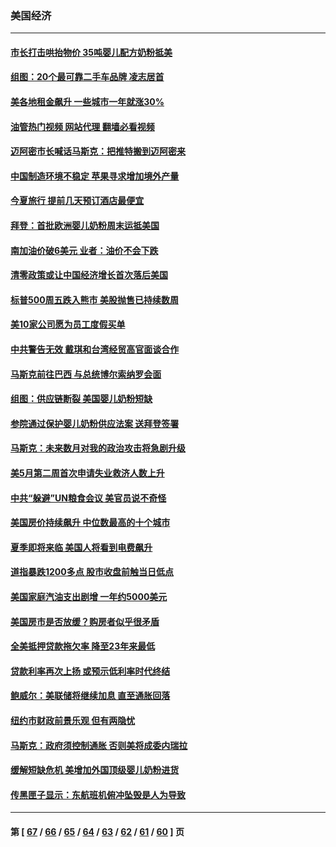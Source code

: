 ### 美国经济
---
#### [市长打击哄抬物价 35吨婴儿配方奶粉抵美](../../pages/ncid1078158/n13743263.md?05231645) 
#### [组图：20个最可靠二手车品牌 凌志居首](../../pages/ncid1078158/n13738098.md?05231645) 
#### [美各地租金飙升 一些城市一年就涨30%](../../pages/ncid1078158/n13743013.md?05231645) 
#### [油管热门视频 网站代理 翻墙必看视频](http://209.222.30.114:81/youtube.html?05231645)
#### [迈阿密市长喊话马斯克：把推特搬到迈阿密来](../../pages/ncid1078158/n13742978.md?05231645) 
#### [中国制造环境不稳定 苹果寻求增加境外产量](../../pages/ncid1078158/n13742351.md?05231645) 
#### [今夏旅行 提前几天预订酒店最便宜](../../pages/ncid1078158/n13742300.md?05231645) 
#### [拜登：首批欧洲婴儿奶粉周末运抵美国](../../pages/ncid1078158/n13741835.md?05231645) 
#### [南加油价破6美元 业者：油价不会下跌](../../pages/ncid1078158/n13741917.md?05231645) 
#### [清零政策或让中国经济增长首次落后美国](../../pages/ncid1078158/n13741818.md?05231645) 
#### [标普500周五跌入熊市 美股抛售已持续数周](../../pages/ncid1078158/n13741733.md?05231645) 
#### [美10家公司愿为员工度假买单](../../pages/ncid1078158/n13741758.md?05231645) 
#### [中共警告无效 戴琪和台湾经贸高官面谈合作](../../pages/ncid1078158/n13741718.md?05231645) 
#### [马斯克前往巴西 与总统博尔索纳罗会面](../../pages/ncid1078158/n13741592.md?05231645) 
#### [组图：供应链断裂 美国婴儿奶粉短缺](../../pages/ncid1078158/n13740585.md?05231645) 
#### [参院通过保护婴儿奶粉供应法案 送拜登签署](../../pages/ncid1078158/n13741087.md?05231645) 
#### [马斯克：未来数月对我的政治攻击将急剧升级](../../pages/ncid1078158/n13740174.md?05231645) 
#### [美5月第二周首次申请失业救济人数上升](../../pages/ncid1078158/n13740937.md?05231645) 
#### [中共“躲避”UN粮食会议 美官员说不奇怪](../../pages/ncid1078158/n13740742.md?05231645) 
#### [美国房价持续飙升 中位数最高的十个城市](../../pages/ncid1078158/n13740304.md?05231645) 
#### [夏季即将来临 美国人将看到电费飙升](../../pages/ncid1078158/n13740158.md?05231645) 
#### [道指暴跌1200多点 股市收盘前触当日低点](../../pages/ncid1078158/n13740252.md?05231645) 
#### [美国家庭汽油支出剧增 一年约5000美元](../../pages/ncid1078158/n13740106.md?05231645) 
#### [美国房市是否放缓？购房者似乎很矛盾](../../pages/ncid1078158/n13739779.md?05231645) 
#### [全美抵押贷款拖欠率 降至23年来最低](../../pages/ncid1078158/n13739752.md?05231645) 
#### [贷款利率再次上扬 或预示低利率时代终结](../../pages/ncid1078158/n13739713.md?05231645) 
#### [鲍威尔：美联储将继续加息 直至通胀回落](../../pages/ncid1078158/n13739573.md?05231645) 
#### [纽约市财政前景乐观 但有两隐忧](../../pages/ncid1078158/n13739632.md?05231645) 
#### [马斯克：政府须控制通胀 否则美将成委内瑞拉](../../pages/ncid1078158/n13739448.md?05231645) 
#### [缓解短缺危机 美增加外国顶级婴儿奶粉进货](../../pages/ncid1078158/n13739358.md?05231645) 
#### [传黑匣子显示：东航班机俯冲坠毁是人为导致](../../pages/ncid1078158/n13739368.md?05231645) 

---
#### 第 [ [67](./67.md?05231645) / [66](./66.md?05231645) / [65](./65.md?05231645) / [64](./64.md?05231645) / [63](./63.md?05231645) / [62](./62.md?05231645) / [61](./61.md?05231645) / [60](./60.md?05231645) ] 页
